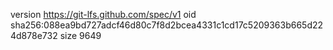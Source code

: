 version https://git-lfs.github.com/spec/v1
oid sha256:088ea9bd727adcf46d80c7f8d2bcea4331c1cd17c5209363b665d224d878e732
size 9649
